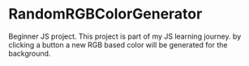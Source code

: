 # RandomRGBColorGenerator
Beginner JS project.
This project is part of my JS learning journey.
by clicking a button a new RGB based color will be generated for the background.
